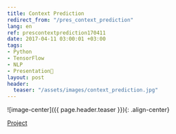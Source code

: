 ```yaml
---
title: Context Prediction
redirect_from: "/pres_context_prediction"
lang: en
ref: prescontextprediction170411
date: 2017-04-11 03:00:01 +03:00
tags:
- Python
- TensorFlow
- NLP
- Presentation🎯
layout: post
header:
  teaser: "/assets/images/context_prediction.jpg"
---
```


![image-center]({{ page.header.teaser }}){: .align-center}

[Project](https://github.com/akarazeevprojects/ContextPrediction)

